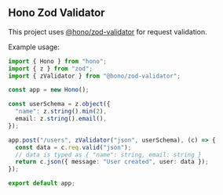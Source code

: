 ## Hono Zod Validator

This project uses [@hono/zod-validator](https://github.com/honojs/middleware/tree/main/packages/zod-validator) for request validation.

Example usage:

```typescript
import { Hono } from "hono";
import { z } from "zod";
import { zValidator } from "@hono/zod-validator";

const app = new Hono();

const userSchema = z.object({
  "name": z.string().min(2),
  email: z.string().email(),
});

app.post("/users", zValidator("json", userSchema), (c) => {
  const data = c.req.valid("json");
  // data is typed as { "name": string, email: string }
  return c.json({ message: "User created", user: data });
});

export default app;
```
